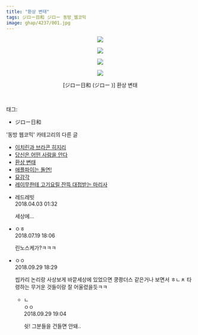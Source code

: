 ```yaml
---
title: "환상 변태"
tags: ジロー日和 ジロー 동방_웹코믹
image: ghap/4237/001.jpg
---
```

<div class="article">
<p style="text-align: center; clear: none; float: none;"><img src="{{ site.nasurl }}/ghap/4237/001.jpg"/></p>
<p style="text-align: center; clear: none; float: none;"><img src="{{ site.nasurl }}/ghap/4237/002.jpg"/></p>
<p style="text-align: center; clear: none; float: none;"><img src="{{ site.nasurl }}/ghap/4237/003.jpg"/></p>
<p style="text-align: center; clear: none; float: none;"><img src="{{ site.nasurl }}/ghap/4237/004.jpg"/></p>
<p style="text-align: center; clear: none; float: none;">[ジロー日和 (ジロー )] 환상 변태</p>
<p><br/></p>
</div><div class="tagTrail">
<p>태그: </p>
<ul>
<li>ジロー日和</li>
</ul>
</div><div class="another">
<p>'동방 웹코믹' 카테고리의 다른 글</p>
<ul>
<li><a href="/2018-03-31-ghap_4241">이치린과 브라콘 히지리</a></li>
<li><a href="/2018-03-31-ghap_4240">당신은 어떤 사람을 안다</a></li>
<li><a href="/2018-03-31-ghap_4237">환상 변태</a></li>
<li><a href="/2018-03-31-ghap_4236">애플파이는 돌연!</a></li>
<li><a href="/2018-03-17-ghap_4233">묘감각</a></li>
<li><a href="/2018-02-27-ghap_4207">레이무한테 고기요릴 잔뜩 대접받는 마리사</a></li>
</ul>
</div><div class="cb_module cb_fluid">
<div class="cb_wrt cb_profile">
<div class="comment">
<ul>
<li class="cb_thumb_off" id="comment15232156">
<div class="cb_comment_area">
<div class="cb_info_area">
<div class="cb_section">
<span class="cb_nick_name">레드레빗</span>
</div>
<div class="cb_section">
<span class="cb_date">2018.04.03 01:32 </span>
</div>
</div>
<div class="cb_dsc_comment">
<p class="cb_dsc">
											세상에...
										</p>
</div>
</div></li>
<li class="cb_thumb_off" id="comment15290076">
<div class="cb_comment_area">
<div class="cb_info_area">
<div class="cb_section">
<span class="cb_nick_name">ㅇㅎ</span>
</div>
<div class="cb_section">
<span class="cb_date">2018.07.19 18:06 </span>
</div>
</div>
<div class="cb_dsc_comment">
<p class="cb_dsc">
											린노스케가?ㅋㅋㅋ
										</p>
</div>
</div></li>
<li class="cb_thumb_off" id="comment15341908">
<div class="cb_comment_area">
<div class="cb_info_area">
<div class="cb_section">
<span class="cb_nick_name">ㅇㅇ</span>
</div>
<div class="cb_section">
<span class="cb_date">2018.09.29 18:29 </span>
</div>
</div>
<div class="cb_dsc_comment">
<p class="cb_dsc">
											씹카리 논리랑 사상보게 바깥세상에 있었으면 쿵쾅더스 같은거나 보면서 ㅎㄴㅊ 타령하는 무거운 것들이랑 잘 어울렸을듯ㅋㅋ
										</p>
</div>
<ul>
<li class="cb_thumb_off" id="comment15341929">
<span class="cb_bu_subnode">ㄴ</span>
<div class="cb_comment_area">
<div class="cb_info_area">
<div class="cb_section">
<span class="cb_nick_name">ㅇㅇ</span>
</div>
<div class="cb_section">
<span class="cb_date">2018.09.29 19:04 </span>
</div>
</div>
<div class="cb_dsc_comment">
<p class="cb_dsc">
																쉿! 그분들을 건들면 안돼..
															</p>
</div>
</div>
</li>
</ul>
</div></li>
</ul>
</div>
</div><!-- commentList close -->
</div>